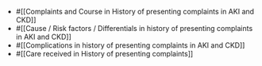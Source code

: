 - #[[Complaints and Course in History of presenting complaints in AKI and CKD]]
- #[[Cause / Risk factors / Differentials in history of presenting complaints in AKI and CKD]]
- #[[Complications in history of presenting complaints in AKI and CKD]]
- #[[Care received in History of presenting complaints]]